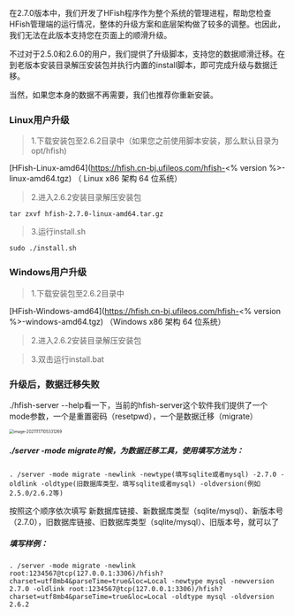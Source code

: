 

在2.7.0版本中，我们开发了HFish程序作为整个系统的管理进程，帮助您检查HFish管理端的运行情况，整体的升级方案和底层架构做了较多的调整。也因此，我们无法在此版本支持您在页面上的顺滑升级。

不过对于2.5.0和2.6.0的用户，我们提供了升级脚本，支持您的数据顺滑迁移。在到老版本安装目录解压安装包并执行内置的install脚本，即可完成升级与数据迁移。

当然，如果您本身的数据不再需要，我们也推荐你重新安装。

### Linux用户升级

> 1.下载安装包至2.6.2目录中（如果您之前使用脚本安装，那么默认目录为opt/hfish)

[HFish-Linux-amd64](https://hfish.cn-bj.ufileos.com/hfish-<% version %>-linux-amd64.tgz) （ Linux x86 架构 64 位系统）

> 2.进入2.6.2安装目录解压安装包

```
tar zxvf hfish-2.7.0-linux-amd64.tar.gz
```



> 3.运行install.sh

```
sudo ./install.sh
```



### Windows用户升级

> 1.下载安装包至2.6.2目录中

[HFish-Windows-amd64](https://hfish.cn-bj.ufileos.com/hfish-<% version %>-windows-amd64.tgz) （Windows x86 架构 64 位系统）

> 2.进入2.6.2安装目录解压安装包



> 3.双击运行install.bat





### 升级后，数据迁移失败

./hfish-server --help看一下，当前的hfish-server这个软件我们提供了一个mode参数，一个是重置密码（resetpwd），一个是数据迁移（migrate）

<img src="/Users/maqian/Library/Application Support/typora-user-images/image-20211117105331269.png" alt="image-20211117105331269" style="zoom:50%;" />

##### ./server -mode migrate时候，为数据迁移工具，使用填写方法为：

```
. /server -mode migrate -newlink -newtype(填写sqlite或者mysql) -2.7.0 -oldlink -oldtype(旧数据库类型，填写sqlite或者mysql) -oldversion(例如2.5.0/2.6.2等)
```

 按照这个顺序依次填写 新数据库链接、新数据库类型（sqlite/mysql）、新版本号（2.7.0），旧数据库链接、旧数据库类型（sqlite/mysql）、旧版本号，就可以了

##### 填写样例：

```shell
. /server -mode migrate -newlink root:1234567@tcp(127.0.0.1:3306)/hfish?charset=utf8mb4&parseTime=true&loc=Local -newtype mysql -newversion 2.7.0 -oldlink root:1234567@tcp(127.0.0.1:3306)/hfish?charset=utf8mb4&parseTime=true&loc=Local -oldtype mysql -oldversion 2.6.2
```

